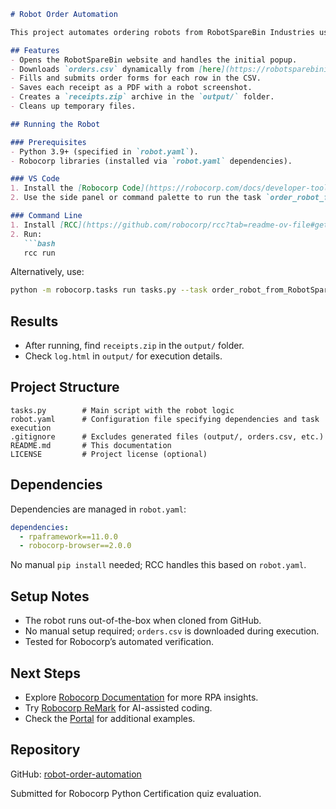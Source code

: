 ```markdown
# Robot Order Automation

This project automates ordering robots from RobotSpareBin Industries using the [Robocorp Python framework](https://github.com/robocorp/robocorp). It processes orders from a CSV file, generates PDF receipts with embedded screenshots, and archives them into a ZIP file.

## Features
- Opens the RobotSpareBin website and handles the initial popup.
- Downloads `orders.csv` dynamically from [here](https://robotsparebinindustries.com/orders.csv).
- Fills and submits order forms for each row in the CSV.
- Saves each receipt as a PDF with a robot screenshot.
- Creates a `receipts.zip` archive in the `output/` folder.
- Cleans up temporary files.

## Running the Robot

### Prerequisites
- Python 3.9+ (specified in `robot.yaml`).
- Robocorp libraries (installed via `robot.yaml` dependencies).

### VS Code
1. Install the [Robocorp Code](https://robocorp.com/docs/developer-tools/visual-studio-code/extension-features) extension for VS Code.
2. Use the side panel or command palette to run the task `order_robot_from_RobotSpareBin`.

### Command Line
1. Install [RCC](https://github.com/robocorp/rcc?tab=readme-ov-file#getting-started).
2. Run:
   ```bash
   rcc run
   ```
   Alternatively, use:
   ```bash
   python -m robocorp.tasks run tasks.py --task order_robot_from_RobotSpareBin
   ```

## Results
- After running, find `receipts.zip` in the `output/` folder.
- Check `log.html` in `output/` for execution details.

## Project Structure
```plaintext
tasks.py        # Main script with the robot logic
robot.yaml      # Configuration file specifying dependencies and task execution
.gitignore      # Excludes generated files (output/, orders.csv, etc.)
README.md       # This documentation
LICENSE         # Project license (optional)
```

## Dependencies
Dependencies are managed in `robot.yaml`:
```yaml
dependencies:
  - rpaframework==11.0.0
  - robocorp-browser==2.0.0
```
No manual `pip install` needed; RCC handles this based on `robot.yaml`.

## Setup Notes
- The robot runs out-of-the-box when cloned from GitHub.
- No manual setup required; `orders.csv` is downloaded during execution.
- Tested for Robocorp’s automated verification.

## Next Steps
- Explore [Robocorp Documentation](https://robocorp.com/docs) for more RPA insights.
- Try [Robocorp ReMark](https://robocorp.com/remark) for AI-assisted coding.
- Check the [Portal](https://portal.robocorp.com/) for additional examples.

## Repository
GitHub: [robot-order-automation](https://github.com/parajulitilak/robot-order-automation)

Submitted for Robocorp Python Certification quiz evaluation.
```